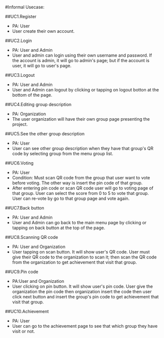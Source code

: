 #Informal Usecase:

##UC1.Register
- PA: User
- User create their own account.
  
##UC2.Login
- PA: User and Admin
- User and admin can login using their own username and password. If the account is admin, it will go to admin's page; but if the account is user, it will go to user's page.
  
##UC3.Logout
- PA: User and Admin
- User and Admin can logout by clicking or tapping on logout botton at the bottom of the page.
  
##UC4.Editing group description
- PA: Organization
- The user organization will have their own group page presenting the project.
  
##UC5.See the other group description
- PA: User
- User can see other group description when they have that group's QR code by selecting group from the menu group list.
    
##UC6.Voting
- PA: User
- Condition: Must scan QR code from the group that user want to vote before voting. The other way is insert the pin code of that group.
- After entering pin code or scan QR code user will go to voting page of that group. User can select the score from 0 to 5 to vote that group. User can re-vote by go to that group page and vote again.
    
##UC7.Back button
- PA: User and Admin
- User and Admin can go back to the main menu page by clicking or tapping on back button at the top of the page.
    
##UC8.Scanning QR code
- PA: User and Organization
- User tapping on scan button. It will show user's QR code. User must give their QR code to the organization to scan it; then scan the QR code from the organization to get achievement that visit that group.
    
##UC9.Pin code
- PA:User and Organization
- User clicking on pin button. It will show user's pin code. User give the organization the pin code then organization insert the code then user click next button and insert the group's pin code to get achievement that visit that group.
    
##UC10.Achievement
- PA: User
- User can go to the achievement page to see that which group they have visit or not.

